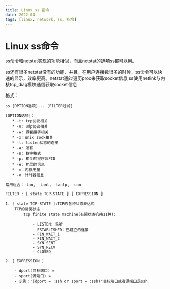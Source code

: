 ```yaml
---
title: Linux ss 指令
date: 2022-04
tags: [linux, network, ss, 指令]
---
```


# Linux ss命令
ss命令和netstat实现的功能相似，而且netstat的选项ss都可以用。

ss还有很多netstat没有的功能，并且，在用户连接数很多的时候，ss命令可以快速的显示，效率更高。netstat通过遍历proc来获取socket信息;ss使用netlink与内核tcp_diag模块通信获取socket信息

格式：

    ss [OPTION选项]... [FILTER过滤]

    [OPTION选项]：
       * -t: tcp协议相关
       * -u: udp协议相关
       * -w: 裸套接字相关
       * -x：unix sock相关
       * -l: listen状态的连接
       * -a: 所有
       * -n: 数字格式
       * -p: 相关的程序及PID
       * -e: 扩展的信息
       * -m：内存用量
       * -o：计时器信息

    常用组合：-tan, -tanl, -tanlp, -uan

    FILTER : [ state TCP-STATE ] [ EXPRESSION ]

    1. [ state TCP-STATE ]:TCP的各种状态表达式
        TCP的常见状态：
            tcp finite state machine(有限状态机共11种):

                - LISTEN: 监听
                - ESTABLISHED：已建立的连接
                - FIN_WAIT_1
                - FIN_WAIT_2
                - SYN_SENT
                - SYN_RECV
                - CLOSED
    
    2. [ EXPRESSION ]
    
        - dport(目标端口) =
        - sport(源端口) =
        - 示例：'(dport = :ssh or sport = :ssh)'目标端口或者源端口是ssh
